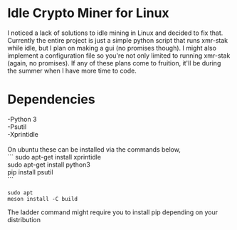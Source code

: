 # Idle Crypto Miner for Linux
  I noticed a lack of solutions to idle mining in Linux and decided to fix that. Currently the entire project is just a simple python script that runs xmr-stak while idle, but I plan on making a gui (no promises though). I might also implement a configuration file so you're not only limited to running xmr-stak (again, no promises). If any of these plans come to fruition, it'll be during the summer when I have more time to code.
<h1> Dependencies </h1>
  -Python 3 <br>
  -Psutil <br>
  -Xprintidle <br>
  <br>
  On ubuntu these can be installed via the commands below,<br>
  ```
  sudo apt-get install xprintidle <br>
  sudo apt-get install python3 <br>
  pip install psutil <br>
  ```
  
  
```
sudo apt
meson install -C build
```
  The ladder command might require you to install pip depending on your distribution
